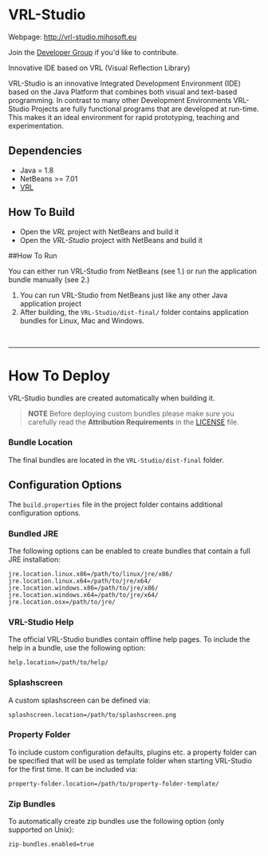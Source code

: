 VRL-Studio
==========

Webpage: http://vrl-studio.mihosoft.eu

Join the [Developer Group](https://groups.google.com/forum/#!forum/vrl-developers) if you'd like to contribute.

Innovative IDE based on VRL (Visual Reflection Library)

VRL-Studio is an innovative Integrated Development Environment (IDE) based on the Java Platform that combines both
visual and text-based programming. In contrast to many other Development Environments VRL-Studio Projects are fully
functional programs that are developed at run-time. This makes it an ideal environment for rapid prototyping, teaching
and experimentation.

## Dependencies

- Java = 1.8
- NetBeans >= 7.01
- [VRL](https://github.com/VRL-Studio/VRL)

## How To Build

- Open the *VRL* project with NetBeans and build it
- Open the *VRL-Studio* project with NetBeans and build it

##How To Run

You can either run VRL-Studio from NetBeans (see 1.) or run the application bundle manually (see 2.)

1. You can run VRL-Studio from NetBeans just like any other Java application project
2. After building, the `VRL-Studio/dist-final/` folder contains application bundles for Linux, Mac and Windows.

<br><hr></hr>

# How To Deploy

VRL-Studio bundles are created automatically when building it.

> **NOTE** Before deploying custom bundles please make sure you carefully read the **Attribution Requirements** in the
[LICENSE](https://github.com/miho/VRL-Studio/blob/master/VRL-Studio/LICENSE) file.

### Bundle Location

The final bundles are located in the `VRL-Studio/dist-final` folder.

## Configuration Options

The `build.properties` file in the project folder contains additional configuration options.

### Bundled JRE

The following options can be enabled to create bundles that contain a full JRE installation:

    jre.location.linux.x86=/path/to/linux/jre/x86/
    jre.location.linux.x64=/path/to/jre/x64/
    jre.location.windows.x86=/path/to/jre/x86/
    jre.location.windows.x64=/path/to/jre/x64/
    jre.location.osx=/path/to/jre/

### VRL-Studio Help

The official VRL-Studio bundles contain offline help pages. To include the help in a bundle, use the following option:

    help.location=/path/to/help/

### Splashscreen

A custom splashscreen can be defined via:

    splashscreen.location=/path/to/splashscreen.png

### Property Folder

To include custom configuration defaults, plugins etc. a property folder can be specified that will be used as template
folder when starting VRL-Studio for the first time. It can be included via:

    property-folder.location=/path/to/property-folder-template/

### Zip Bundles

To automatically create zip bundles use the following option (only supported on Unix):

    zip-bundles.enabled=true
